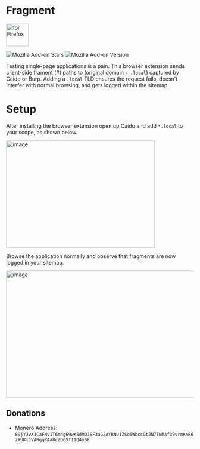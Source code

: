 # Fragment
[<img src="https://blog.mozilla.org/addons/files/2020/04/get-the-addon-fx-apr-2020.svg" alt="for Firefox" height="60px">](https://addons.mozilla.org/en-US/firefox/addon/caido-fragment/)

![Mozilla Add-on Stars](https://img.shields.io/amo/stars/caido-fragment)
![Mozilla Add-on Version](https://img.shields.io/amo/v/caido-fragment)

Testing single-page applications is a pain. This browser extension sends client-side frament (#) paths to (original domain + `.local`) captured by Caido or Burp. Adding a `.local` TLD ensures the request fails, doesn't interfer with normal browsing, and gets logged within the sitemap. 
# Setup
After installing the browser extension open up Caido and add `*.local` to your scope, as shown below.

<img width="399" height="287" alt="image" src="https://github.com/user-attachments/assets/910915e2-fccd-4d03-aac9-fd05d247ec85" />

Browse the application normally and observe that fragments are now logged in your sitemap.

<img width="883" height="340" alt="image" src="https://github.com/user-attachments/assets/0a5aaa92-95e1-4da7-8860-092feb8be17f" />


## Donations 
- Monero Address: `89jYJvX3CaFNv1T6mhg69wK5dMQJSF3aG2AYRNU1ZSo6WbccGtJN7TNMAf39vrmKNR6zXUKxJVABggR4a8cZDGST11Q4yS8`

